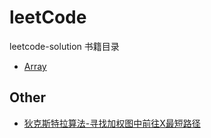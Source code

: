 # leetCode

leetcode-solution 书籍目录

- [Array](Array.md)

## Other

- [狄克斯特拉算法-寻找加权图中前往X最短路径](dijkstra.md)
